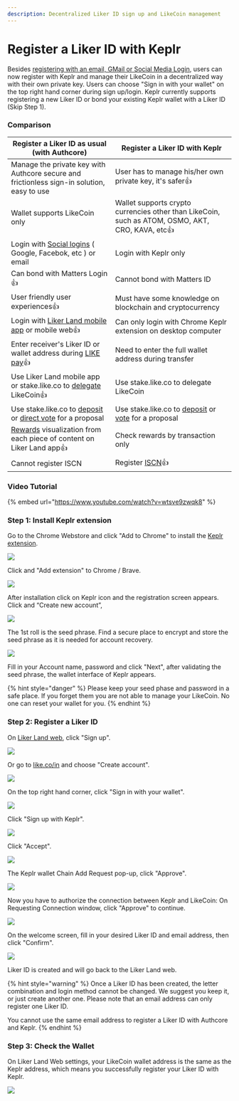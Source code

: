 ```yaml
---
description: Decentralized Liker ID sign up and LikeCoin management
---
```


# Register a Liker ID with Keplr

Besides [registering with an email, GMail or Social Media Login](register.md), users can now register with Keplr and manage their LikeCoin in a decentralized way with their own private key. Users can choose "Sign in with your wallet" on the top right hand corner during sign up/login. Keplr currently supports registering a new Liker ID or bond your existing Keplr wallet with a Liker ID (Skip Step 1).

### **Comparison**

| **Register a Liker ID as usual (with Authcore)**                                                                                                                    | **Register a Liker ID with Keplr**                                                                                                                           |
| ------------------------------------------------------------------------------------------------------------------------------------------------------------------- | ------------------------------------------------------------------------------------------------------------------------------------------------------------ |
| Manage the private key with Authcore secure and frictionless sign-in solution, easy to use                                                                          | User has to manage his/her own private key, it's safer:thumbsup:                                                                                             |
| Wallet supports LikeCoin only                                                                                                                                       | Wallet supports crypto currencies other than LikeCoin, such as ATOM, OSMO, AKT, CRO, KAVA, etc:thumbsup:                                                     |
| Login with [Social logins](social-media-logins.md) ( Google, Facebok, etc ) or email                                                                                | Login with Keplr only                                                                                                                                        |
| Can bond with Matters Login:thumbsup:                                                                                                                               | Cannot bond with Matters ID                                                                                                                                  |
| User friendly user experiences:thumbsup:                                                                                                                            | Must have some knowledge on blockchain and cryptocurrency                                                                                                    |
| Login with [Liker Land mobile app](https://liker.land/getapp) or mobile web:thumbsup:                                                                               | Can only login with Chrome Keplr extension on desktop computer                                                                                               |
| Enter receiver's Liker ID or wallet address during [LIKE pay](../../general-guides/wallet/like-pay.md):thumbsup:                                                    | Need to enter the full wallet address during transfer                                                                                                        |
| Use Liker Land mobile app or stake.like.co to [delegate](../../general-guides/stake/delegation-of-likecoin.md) LikeCoin:thumbsup:                                   | Use stake.like.co to delegate LikeCoin                                                                                                                       |
| Use stake.like.co to [deposit](../../general-guides/governance/proposal-deposit.md) or [direct vote](../../general-guides/governance/direct-vote.md) for a proposal | Use stake.like.co to [deposit](../../general-guides/governance/proposal-deposit.md) or [vote](../../general-guides/governance/direct-vote.md) for a proposal |
| [Rewards](../creatortools/rewards/) visualization from each piece of content on Liker Land app:thumbsup:                                                            | Check rewards by transaction only                                                                                                                            |
| Cannot register ISCN                                                                                                                                                | Register [ISCN](../../general-guides/decentralized-publishing/app.like.co.md):thumbsup:                                                                      |

### **Video Tutorial**

{% embed url="https://www.youtube.com/watch?v=wtsve9zwqk8" %}

### **Step 1: Install Keplr extension**

Go to the Chrome Webstore and click "Add to Chrome" to install the [Keplr extension](https://chrome.google.com/webstore/detail/keplr/dmkamcknogkgcdfhhbddcghachkejeap).

![](../../.gitbook/assets/keplr01.png)

Click and "Add extension" to Chrome / Brave.

![](../../.gitbook/assets/keplr02.png)

After installation click on Keplr icon and the registration screen appears. Click and “Create new account”,

![](../../.gitbook/assets/keplr03.png)

The 1st roll is the seed phrase. Find a secure place to encrypt and store the seed phrase as it is needed for account recovery.

![](../../.gitbook/assets/keplr04.png)

Fill in your Account name, password and click "Next", after validating the seed phrase, the wallet interface of Keplr appears.

{% hint style="danger" %}
Please keep your seed phase and password in a safe place. If you forget them you are not able to manage your LikeCoin. No one can reset your wallet for you.
{% endhint %}

### Step 2: Register a Liker ID

On [Liker Land web](https://liker.land), click "Sign up".

![](../../.gitbook/assets/keplr-liker-id-00-en.png)

Or go to [like.co/in](https://like.co) and choose "Create account".

![](<../../.gitbook/assets/Keplr Liker ID 000  en.png>)

On the top right hand corner, click "Sign in with your wallet".

![](../../.gitbook/assets/keplr-liker-id-01-en.png)

Click "Sign up with Keplr".

![](../../.gitbook/assets/keplr-liker-id-02-en.png)

Click "Accept".

![](../../.gitbook/assets/keplr-liker-id-03.png)

The Keplr wallet Chain Add Request pop-up, click "Approve".

![](<../../.gitbook/assets/Keplr Liker ID 04.png>)

Now you have to authorize the connection between Keplr and LikeCoin: On Requesting Connection window, click "Approve" to continue.

![](<../../.gitbook/assets/Keplr Liker ID 04dot5.png>)

On the welcome screen, fill in your desired Liker ID and email address, then click "Confirm".

![](../../.gitbook/assets/keplr-liker-id-05.png)

Liker ID is created and will go back to the Liker Land web.

{% hint style="warning" %}
Once a Liker ID has been created, the letter combination and login method cannot be changed.  We suggest you keep it, or just create another one. Please note that an email address can only register one Liker ID.

You cannot use the same email address to register a Liker ID with Authcore and Keplr.
{% endhint %}

### Step 3: Check the Wallet

On Liker Land Web settings, your LikeCoin wallet address is the same as the Keplr address, which means you successfully register your Liker ID with Keplr.

![](../../.gitbook/assets/keplr-liker-id-06-en.png)
